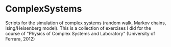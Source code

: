 # ComplexSystems
Scripts for the simulation of complex systems (random walk, Markov chains, Ising/Heisenberg model).
This is a collection of exercises I did for the course of "Physics of Complex Systems and Laboratory" (University of Ferrara, 2012)
